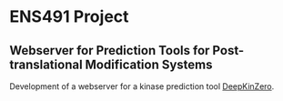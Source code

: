 # ENS491 Project
## Webserver for Prediction Tools for Post-translational Modification Systems

Development of a webserver for a kinase prediction tool [DeepKinZero](https://academic.oup.com/bioinformatics/article/36/12/3652/5733725).